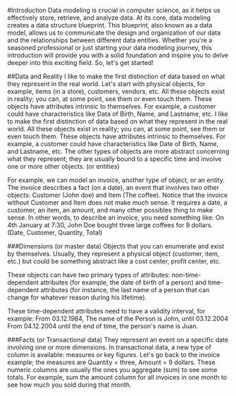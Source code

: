 #Introduction
Data modeling is crucial in computer science, as it helps us effectively store, retrieve, and analyze data. At its core, data modeling creates a data structure blueprint. This blueprint, also known as a data model, allows us to communicate the design and organization of our data and the relationships between different data entities. 
Whether you're a seasoned professional or just starting your data modeling journey, this introduction will provide you with a solid foundation and inspire you to delve deeper into this exciting field. So, let's get started!

##Data and Reality
I like to make the first distinction of data based on what they represent in the real world. Let's start with physical objects, for example, items (in a store), customers, vendors, etc. All these objects exist in reality; you can, at some point, see them or even touch them. These objects have attributes intrinsic to themselves. For example, a customer could have characteristics like Data of Birth, Name, and Lastname, etc. I like to make the first distinction of data based on what they represent in the real world. All these objects exist in reality; you can, at some point, see them or even touch them. These objects have attributes intrinsic to themselves. For example, a customer could have characteristics like Date of Birth, Name, and Lastname, etc.
The other types of objects are more abstract concerning what they represent; they are usually bound to a specific time and involve one or more other objects. (or entities)

For example, we can model an invoice, another type of object, or an entity. The invoice describes a fact (on a date), an event that involves two other objects: Customer (John doe) and Item (The coffee). Notice that the invoice without Customer and Item does not make much sense. It requires a date, a customer, an item, an amount, and many other possibles thing to make sense. In other words, to describe an invoice, you need something like: On 4th January at 7:30, John Doe bought three large coffees for 9 dollars. (Date, Customer, Quantity, Total)

###Dimensions (or master data)
Objects that you can enumerate and exist by themselves. Usually, they represent a physical object (customer, item, etc.) but could be something abstract like a cost center, profit center, etc. 

These objects can have two primary types of attributes: non-time-dependant attributes (for example, the date of birth of a person) and time-dependent attributes (for instance, the last name of a person that can change for whatever reason during his lifetime).

These time-dependent attributes need to have a validity interval, for example:
From 03.12.1984, The name of the Person is John, until 03.12.2004
From 04.12.2004 until the end of time, the person's name is Juan.

###Facts (or Transactional data)
They represent an event on a specific date involving one or more dimensions. In transactional data, a new type of column is available: measures or key figures. 
Let's go back to the invoice example; the measures are Quantity = three, Amount = 9 dollars. These numeric columns are usually the ones you aggregate (sum) to see some totals. For example, sum the amount column for all invoices in one month to see how much you sold during that month.
